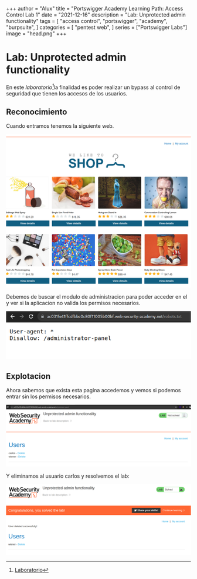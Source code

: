 +++
author = "Alux"
title = "Portswigger Academy Learning Path: Access Control Lab 1"
date = "2021-12-16"
description = "Lab: Unprotected admin functionality"
tags = [
    "access control",
    "portswigger",
    "academy",
    "burpsuite",
]
categories = [
    "pentest web",
]
series = ["Portswigger Labs"]
image = "head.png"
+++

# Lab: Unprotected admin functionality

En este <cite>laboratorio[^1]</cite>la finalidad es poder realizar un bypass al control de seguridad que tienen los accesos de los usuarios.

## Reconocimiento

Cuando entramos tenemos la siguiente web.

![Web](web.png)

Debemos de buscar el modulo de administracion para poder acceder en el y ver si la aplicacion no valida los permisos necesarios.

![Archivo robots](robots.png)

## Explotacion

Ahora sabemos que exista esta pagina accedemos y vemos si podemos entrar sin los permisos necesarios.

![Perfil de Administracion sin control de acceso](admin.png)

Y eliminamos al usuario carlos y resolvemos el lab:

![Laboratorio resuelto](resuelto.png)


[^1]: [Laboratorio](https://portswigger.net/web-security/access-control/lab-unprotected-admin-functionality)
